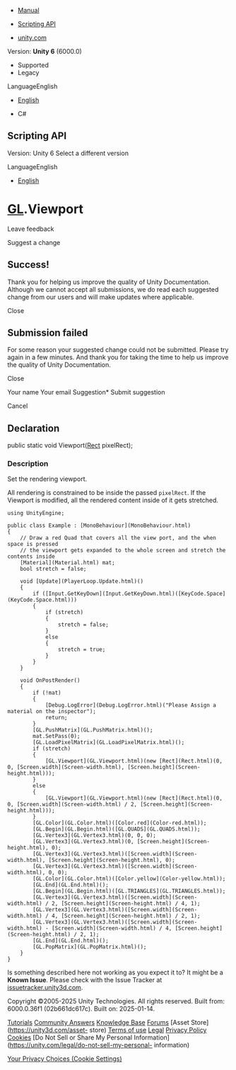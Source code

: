 [ ]()

  * [Manual](../Manual/index.html)
  * [Scripting API](../ScriptReference/index.html)

  * [unity.com](https://unity.com/)

Version: **Unity 6** (6000.0)

  * Supported
  * Legacy

LanguageEnglish

  * [English]()

  * C#

[ ](https://docs.unity3d.com)

## Scripting API

Version: Unity 6 Select a different version

LanguageEnglish

  * [English]()

#  [GL](GL.html).Viewport

Leave feedback

Suggest a change

## Success!

Thank you for helping us improve the quality of Unity Documentation. Although
we cannot accept all submissions, we do read each suggested change from our
users and will make updates where applicable.

Close

## Submission failed

For some reason your suggested change could not be submitted. Please <a>try
again</a> in a few minutes. And thank you for taking the time to help us
improve the quality of Unity Documentation.

Close

Your name Your email Suggestion* Submit suggestion

Cancel

[ ]()

## Declaration

public static void Viewport([Rect](Rect.html) pixelRect);

### Description

Set the rendering viewport.

All rendering is constrained to be inside the passed `pixelRect`. If the
Viewport is modified, all the rendered content inside of it gets stretched.

    
    
    using UnityEngine;  
      
    public class Example : [MonoBehaviour](MonoBehaviour.html)
    {
        // Draw a red Quad that covers all the view port, and the when space is pressed
        // the viewport gets expanded to the whole screen and stretch the contents inside
        [Material](Material.html) mat;
        bool stretch = false;  
      
        void [Update](PlayerLoop.Update.html)()
        {
            if ([Input.GetKeyDown](Input.GetKeyDown.html)([KeyCode.Space](KeyCode.Space.html)))
            {
                if (stretch)
                {
                    stretch = false;
                }
                else
                {
                    stretch = true;
                }
            }
        }  
      
        void OnPostRender()
        {
            if (!mat)
            {
                [Debug.LogError](Debug.LogError.html)("Please Assign a material on the inspector");
                return;
            }
            [GL.PushMatrix](GL.PushMatrix.html)();
            mat.SetPass(0);
            [GL.LoadPixelMatrix](GL.LoadPixelMatrix.html)();
            if (stretch)
            {
                [GL.Viewport](GL.Viewport.html)(new [Rect](Rect.html)(0, 0, [Screen.width](Screen-width.html), [Screen.height](Screen-height.html)));
            }
            else
            {
                [GL.Viewport](GL.Viewport.html)(new [Rect](Rect.html)(0, 0, [Screen.width](Screen-width.html) / 2, [Screen.height](Screen-height.html)));
            }
            [GL.Color](GL.Color.html)([Color.red](Color-red.html));
            [GL.Begin](GL.Begin.html)([GL.QUADS](GL.QUADS.html));
            [GL.Vertex3](GL.Vertex3.html)(0, 0, 0);
            [GL.Vertex3](GL.Vertex3.html)(0, [Screen.height](Screen-height.html), 0);
            [GL.Vertex3](GL.Vertex3.html)([Screen.width](Screen-width.html), [Screen.height](Screen-height.html), 0);
            [GL.Vertex3](GL.Vertex3.html)([Screen.width](Screen-width.html), 0, 0);
            [GL.Color](GL.Color.html)([Color.yellow](Color-yellow.html));
            [GL.End](GL.End.html)();
            [GL.Begin](GL.Begin.html)([GL.TRIANGLES](GL.TRIANGLES.html));
            [GL.Vertex3](GL.Vertex3.html)([Screen.width](Screen-width.html) / 2, [Screen.height](Screen-height.html) / 4, 1);
            [GL.Vertex3](GL.Vertex3.html)([Screen.width](Screen-width.html) / 4, [Screen.height](Screen-height.html) / 2, 1);
            [GL.Vertex3](GL.Vertex3.html)([Screen.width](Screen-width.html) - [Screen.width](Screen-width.html) / 4, [Screen.height](Screen-height.html) / 2, 1);
            [GL.End](GL.End.html)();
            [GL.PopMatrix](GL.PopMatrix.html)();
        }
    }
    

Is something described here not working as you expect it to? It might be a
**Known Issue**. Please check with the Issue Tracker at
[issuetracker.unity3d.com](https://issuetracker.unity3d.com).

Copyright ©2005-2025 Unity Technologies. All rights reserved. Built from:
6000.0.36f1 (02b661dc617c). Built on: 2025-01-14.

[Tutorials](https://unity3d.com/learn) [Community
Answers](https://answers.unity3d.com) [Knowledge
Base](https://support.unity3d.com/hc/en-us)
[Forums](https://forum.unity3d.com) [Asset Store](https://unity3d.com/asset-
store) [Terms of use](https://docs.unity3d.com/Manual/TermsOfUse.html)
[Legal](https://unity.com/legal) [Privacy
Policy](https://unity.com/legal/privacy-policy)
[Cookies](https://unity.com/legal/cookie-policy) [Do Not Sell or Share My
Personal Information](https://unity.com/legal/do-not-sell-my-personal-
information)

[Your Privacy Choices (Cookie Settings)](javascript:void\(0\);)

